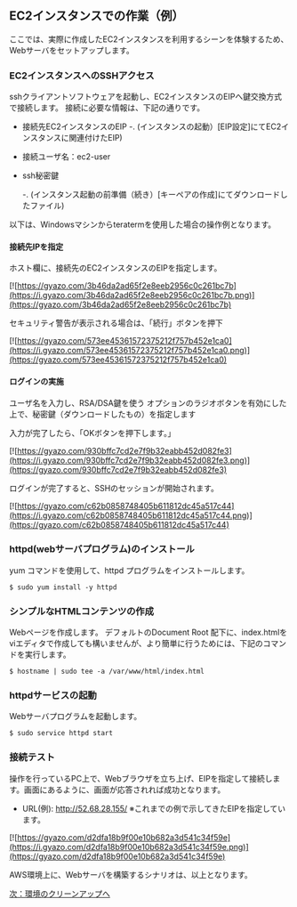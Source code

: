 ﻿## EC2インスタンスでの作業（例）

ここでは、実際に作成したEC2インスタンスを利用するシーンを体験するため、Webサーバをセットアップします。

### EC2インスタンスへのSSHアクセス

sshクライアントソフトウェアを起動し、EC2インスタンスのEIPへ鍵交換方式で接続します。
接続に必要な情報は、下記の通りです。
 * 接続先EC2インスタンスのEIP
    -. (インスタンスの起動）[EIP設定]にてEC2インスタンスに関連付けたEIP)  

 * 接続ユーザ名：ec2-user
 * ssh秘密鍵 
 
    -. (インスタンス起動の前準備（続き）[キーペアの作成]にてダウンロードしたファイル)
    


以下は、Windowsマシンからteratermを使用した場合の操作例となります。

#### 接続先IPを指定

ホスト欄に、接続先のEC2インスタンスのEIPを指定します。

[![https://gyazo.com/3b46da2ad65f2e8eeb2956c0c261bc7b](https://i.gyazo.com/3b46da2ad65f2e8eeb2956c0c261bc7b.png)](https://gyazo.com/3b46da2ad65f2e8eeb2956c0c261bc7b)

セキュリティ警告が表示される場合は、「続行」ボタンを押下

[![https://gyazo.com/573ee45361572375212f757b452e1ca0](https://i.gyazo.com/573ee45361572375212f757b452e1ca0.png)](https://gyazo.com/573ee45361572375212f757b452e1ca0)

#### ログインの実施

ユーザ名を入力し、RSA/DSA鍵を使う オプションのラジオボタンを有効にした上で、秘密鍵（ダウンロードしたもの）を指定します

入力が完了したら、「OKボタンを押下します。」

[![https://gyazo.com/930bffc7cd2e7f9b32eabb452d082fe3](https://i.gyazo.com/930bffc7cd2e7f9b32eabb452d082fe3.png)](https://gyazo.com/930bffc7cd2e7f9b32eabb452d082fe3)


ログインが完了すると、SSHのセッションが開始されます。

[![https://gyazo.com/c62b0858748405b611812dc45a517c44](https://i.gyazo.com/c62b0858748405b611812dc45a517c44.png)](https://gyazo.com/c62b0858748405b611812dc45a517c44)


### httpd(webサーバプログラム)のインストール
yum コマンドを使用して、httpd プログラムをインストールします。

``` command
$ sudo yum install -y httpd
```

### シンプルなHTMLコンテンツの作成
Webページを作成します。 デフォルトのDocument Root 配下に、index.htmlをviエディタで作成しても構いませんが、より簡単に行うためには、下記のコマンドを実行します。

```
$ hostname | sudo tee -a /var/www/html/index.html
```

### httpdサービスの起動
Webサーバプログラムを起動します。

```
$ sudo service httpd start
```

### 接続テスト
操作を行っているPC上で、Webブラウザを立ち上げ、EIPを指定して接続します。画面にあるように、画面が応答されれば成功となります。

* URL(例): http://52.68.28.155/ ※これまでの例で示してきたEIPを指定しています。

[![https://gyazo.com/d2dfa18b9f00e10b682a3d541c34f59e](https://i.gyazo.com/d2dfa18b9f00e10b682a3d541c34f59e.png)](https://gyazo.com/d2dfa18b9f00e10b682a3d541c34f59e)


AWS環境上に、Webサーバを構築するシナリオは、以上となります。

[次：環境のクリーンアップへ](https://github.com/yoshirako/aws-handson-scenario/blob/master/WebServer/Scenario/07-cleanup.md)

